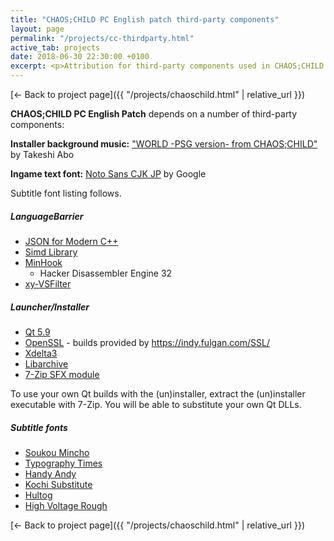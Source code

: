 ```yaml
---
title: "CHAOS;CHILD PC English patch third-party components"
layout: page
permalink: "/projects/cc-thirdparty.html"
active_tab: projects
date: 2018-06-30 22:30:00 +0100
excerpt: <p>Attribution for third-party components used in CHAOS;CHILD PC English Patch</p>
---
```


[← Back to project page]({{ "/projects/chaoschild.html" | relative_url }})

**CHAOS;CHILD PC English Patch** depends on a number of third-party components:

**Installer background music:** ["WORLD -PSG version- from CHAOS;CHILD"](https://soundcloud.com/valsound/world-psg-version-from-chaoschild) by Takeshi Abo

**Ingame text font:** [Noto Sans CJK JP](https://www.google.com/get/noto/) by Google

Subtitle font listing follows.

##### LanguageBarrier

* [JSON for Modern C++](https://github.com/nlohmann/json)
* [Simd Library](http://simd.sourceforge.net/)
* [MinHook](https://github.com/TsudaKageyu/minhook)
  * Hacker Disassembler Engine 32
* [xy-VSFilter](https://github.com/Cyberbeing/xy-VSFilter/tree/3.0.0.306)

##### Launcher/Installer

* [Qt 5.9](https://qt.io)
* [OpenSSL](https://www.openssl.org) - builds provided by https://indy.fulgan.com/SSL/
* [Xdelta3](http://xdelta.org)
* [Libarchive](https://www.libarchive.org/)
* [7-Zip SFX module](https://7-zip.org/)

To use your own Qt builds with the (un)installer, extract the (un)installer executable with 7-Zip. You will be able to substitute your own Qt DLLs.

##### Subtitle fonts

* [Soukou Mincho](https://www.fontsquirrel.com/fonts/soukou-mincho)
* [Typography Times](https://fontlibrary.org/en/font/typography-times)
* [Handy Andy](https://www.dafont.com/handy-andy.font)
* [Kochi Substitute](https://osdn.net/projects/efont/)
* [Hultog](http://www222.pair.com/sjohn/fonts2.htm)
* [High Voltage Rough](https://www.dafont.com/highvoltage-rough.font)

[← Back to project page]({{ "/projects/chaoschild.html" | relative_url }})